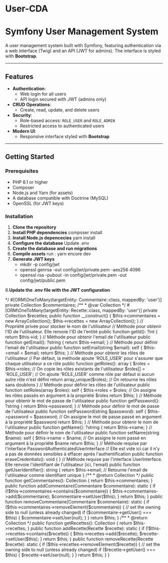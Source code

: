 # User-CDA
# **Symfony User Management System**

A user management system built with Symfony, featuring authentication via a web interface (Twig) and an API (JWT for admins). The interface is styled with **Bootstrap**.

---

## **Features**

- **Authentication**:
  - Web login for all users
  - API login secured with JWT (admins only)
- **CRUD Operations**:
  - Create, read, update, and delete users
- **Security**:
  - Role-based access: `ROLE_USER` and `ROLE_ADMIN`
  - Restricted access to authenticated users
- **Modern UI**:
  - Responsive interface styled with **Bootstrap**

---

## **Getting Started**

### **Prerequisites**

- PHP 8.1 or higher
- Composer
- Node.js and Yarn (for assets)
- A database compatible with Doctrine (MySQL)
- OpenSSL (for JWT keys)

### **Installation**

1. **Clone the repository**
2. **Install PHP dependencies** composer install
3. **Install Node.js depencecies** yarn install
4. **Configure the database** Update .env
5. **Create the database and run migrations**
6. **Compile assets** run : yarn encore dev
7. **Generate JWT keys**
     - mkdir -p config/jwt
     - openssl genrsa -out config/jwt/private.pem -aes256 4096
     - openssl rsa -pubout -in config/jwt/private.pem -out config/jwt/public.pem
   
8.**Update the .env file with the JWT configuration**

<?php

// Déclaration du namespace. Cela indique que cette classe appartient à l'espace "App\Entity"
// Cette classe représente une entité utilisateur qui est mappée à la base de données
namespace App\Entity;

use Doctrine\Common\Collections\ArrayCollection;
use Doctrine\Common\Collections\Collection;
use Doctrine\ORM\Mapping as ORM; // On importe les annotations de Doctrine pour gérer la persistance des données en base de données
use Symfony\Component\Security\Core\User\UserInterface; // On importe l'interface UserInterface de Symfony pour la gestion des utilisateurs
use Symfony\Component\Security\Core\User\PasswordAuthenticatedUserInterface; // On importe PasswordAuthenticatedUserInterface pour gérer l'authentification avec mot de passe
use Symfony\Component\Serializer\Annotation\Groups;

#[ORM\Entity] // Cette annotation indique à Doctrine que cette classe est une entité et qu'elle sera mappée à une table en base de données
class User implements UserInterface, PasswordAuthenticatedUserInterface // La classe User implémente UserInterface et PasswordAuthenticatedUserInterface, ce qui signifie que cette classe doit gérer les informations d'authentification de l'utilisateur
{
    #[ORM\Id] // Cette annotation indique que la propriété suivante (id) est la clé primaire de l'entité
    #[ORM\GeneratedValue] // Cette annotation indique que la valeur de la clé primaire sera générée automatiquement par la base de données
    #[ORM\Column] // Cette annotation définit cette propriété comme une colonne en base de données.
    private ?int $id = null; // Propriété privée pour stocker l'ID de l'utilisateur. Elle est de type int et peut être nulle (lors de la création de l'utilisateur)

    #[ORM\Column(length: 180, unique: true)] // La colonne 'email' est unique et doit être d'une longueur maximale de 180 caractères
    #[Groups(['users.read'])]
    private ?string $email = null; // Propriété privée pour stocker l'email de l'utilisateur

    #[ORM\Column] // Cette annotation définit la propriété suivante comme une colonne de la table
    private array $roles = []; // Propriété privée pour stocker les rôles de l'utilisateur sous forme de tableau

    #[ORM\Column] // Cette annotation définit la propriété suivante comme une colonne de la table
    private ?string $password = null; // Propriété privée pour stocker le mot de passe de l'utilisateur

    #[Groups(['users.read'])]
    #[ORM\Column(length: 50)] // La propriété 'name' est une colonne avec une longueur maximale de 50 caractères
    private ?string $name = null;

    /**
     * @var Collection<int, Commentaire>
     */
    #[ORM\OneToMany(targetEntity: Commentaire::class, mappedBy: 'user')]
    private Collection $commentaires;

    /**
     * @var Collection<int, Recette>
     */
    #[ORM\OneToMany(targetEntity: Recette::class, mappedBy: 'user')]
    private Collection $recettes;

    public function __construct()
    {
        $this->commentaires = new ArrayCollection();
        $this->recettes = new ArrayCollection();
    } // Propriété privée pour stocker le nom de l'utilisateur

    // Méthode pour obtenir l'ID de l'utilisateur. Elle renvoie l'ID de l'entité
    public function getId(): ?int { return $this->id; }

    // Méthode pour obtenir l'email de l'utilisateur
    public function getEmail(): ?string { return $this->email; }

    // Méthode pour définir l'email de l'utilisateur
    public function setEmail(string $email): self { 
        $this->email = $email;
        return $this;
    }

    // Méthode pour obtenir les rôles de l'utilisateur
    // Par défaut, la méthode ajoute 'ROLE_USER' pour s'assurer que chaque utilisateur a ce rôle
    public function getRoles(): array
    {
        $roles = $this->roles; // On copie les rôles existants de l'utilisateur
        $roles[] = 'ROLE_USER'; // On ajoute 'ROLE_USER' comme rôle par défaut si aucun autre rôle n'est défini
        return array_unique($roles); // On retourne les rôles sans doublons
    }

    // Méthode pour définir les rôles de l'utilisateur
    public function setRoles(array $roles): self { 
        $this->roles = $roles; // On assigne les rôles passés en argument à la propriété $roles
        return $this; 
    }

    // Méthode pour obtenir le mot de passe de l'utilisateur
    public function getPassword(): ?string { return $this->password; }

    // Méthode pour définir le mot de passe de l'utilisateur
    public function setPassword(string $password): self { 
        $this->password = $password; // On assigne le mot de passe passé en argument à la propriété $password
        return $this; 
    }

    // Méthode pour obtenir le nom de l'utilisateur
    public function getName(): ?string { return $this->name; }

    // Méthode pour définir le nom de l'utilisateur
    public function setName(string $name): self { 
        $this->name = $name; // On assigne le nom passé en argument à la propriété $name
        return $this; 
    }

    // Méthode requise par l'interface PasswordAuthenticatedUserInterface
    // Elle est vide ici car il n'y a pas de données sensibles à effacer après l'authentification
    public function eraseCredentials(): void 
    {
    }

    // Méthode requise par l'interface UserInterface. Elle renvoie l'identifiant de l'utilisateur (ici, l'email)
    public function getUserIdentifier(): string 
    {
        return $this->email; // Retourne l'email de l'utilisateur comme identifiant unique
    }

    /**
     * @return Collection<int, Commentaire>
     */
    public function getCommentaires(): Collection
    {
        return $this->commentaires;
    }

    public function addCommentaire(Commentaire $commentaire): static
    {
        if (!$this->commentaires->contains($commentaire)) {
            $this->commentaires->add($commentaire);
            $commentaire->setUser($this);
        }

        return $this;
    }

    public function removeCommentaire(Commentaire $commentaire): static
    {
        if ($this->commentaires->removeElement($commentaire)) {
            // set the owning side to null (unless already changed)
            if ($commentaire->getUser() === $this) {
                $commentaire->setUser(null);
            }
        }

        return $this;
    }

    /**
     * @return Collection<int, Recette>
     */
    public function getRecettes(): Collection
    {
        return $this->recettes;
    }

    public function addRecette(Recette $recette): static
    {
        if (!$this->recettes->contains($recette)) {
            $this->recettes->add($recette);
            $recette->setUser($this);
        }

        return $this;
    }

    public function removeRecette(Recette $recette): static
    {
        if ($this->recettes->removeElement($recette)) {
            // set the owning side to null (unless already changed)
            if ($recette->getUser() === $this) {
                $recette->setUser(null);
            }
        }

        return $this;
    }
}






